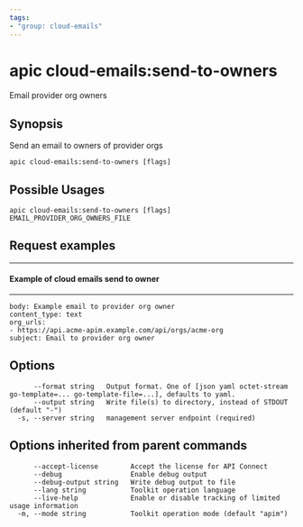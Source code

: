 ```yaml
---
tags:
- "group: cloud-emails"
---
```

# apic cloud-emails:send-to-owners

Email provider org owners

## Synopsis

Send an email to owners of provider orgs

```
apic cloud-emails:send-to-owners [flags]
```

## Possible Usages

```
apic cloud-emails:send-to-owners [flags] EMAIL_PROVIDER_ORG_OWNERS_FILE
```

## Request examples

------------------------------------------
#### Example of cloud emails send to owner
------------------------------------------

```
body: Example email to provider org owner
content_type: text
org_urls:
- https://api.acme-apim.example.com/api/orgs/acme-org
subject: Email to provider org owner
```

## Options

```
      --format string   Output format. One of [json yaml octet-stream go-template=... go-template-file=...], defaults to yaml.
      --output string   Write file(s) to directory, instead of STDOUT (default "-")
  -s, --server string   management server endpoint (required)
```

## Options inherited from parent commands

```
      --accept-license        Accept the license for API Connect
      --debug                 Enable debug output
      --debug-output string   Write debug output to file
      --lang string           Toolkit operation language
      --live-help             Enable or disable tracking of limited usage information
  -m, --mode string           Toolkit operation mode (default "apim")
```
